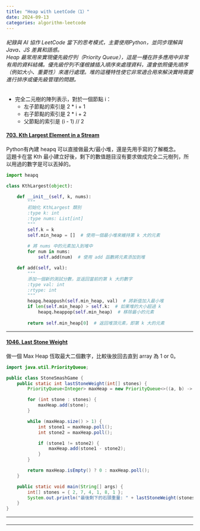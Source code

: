 ```yaml
---
title: "Heap with LeetCode（1）"
date: 2024-09-13
categories: algorithm-leetcode
---
```


###### 紀錄與 AI 協作 LeetCode 當下的思考模式，主要使用Python，並同步理解與 Java、JS 差異和語感。<br> Heap 最常用來實現優先級佇列（Priority Queue），這是一種在許多應用中非常有用的資料結構。優先級佇列不僅根據插入順序來處理資料，還會依照優先順序（例如大小、重要性）來進行處理。堆的這種特性使它非常適合用來解決實時需要進行排序或優先級管理的問題。


<!-- #### []()


*** -->

- 完全二元樹的陣列表示，對於一個節點 i：
  - 左子節點的索引是 2 * i + 1
  - 右子節點的索引是 2 * i + 2
  - 父節點的索引是 (i - 1) // 2

#### [703. Kth Largest Element in a Stream](https://leetcode.com/problems/kth-largest-element-in-a-stream/)
Python有內建 heapq 可以直接做最大/最小堆，還是先用手寫的了解概念。  
這題卡在當 Kth 最小建立好後，剩下的數值題目沒有要求做成完全二元樹列，所以用過的數字是可以丟掉的。

```python
import heapq

class KthLargest(object):

    def __init__(self, k, nums):
        """
        初始化 KthLargest 類別
        :type k: int
        :type nums: List[int]
        """
        self.k = k
        self.min_heap = []  # 使用一個最小堆來維持第 k 大的元素
        
        # 將 nums 中的元素加入到堆中
        for num in nums:
            self.add(num)  # 使用 add 函數將元素添加到堆

    def add(self, val):
        """
        添加一個新的測試分數，並返回當前的第 k 大的數字
        :type val: int
        :rtype: int
        """
        heapq.heappush(self.min_heap, val)  # 將新值加入最小堆
        if len(self.min_heap) > self.k:  # 如果堆的大小超過 k
            heapq.heappop(self.min_heap)  # 移除最小的元素
        
        return self.min_heap[0]  # 返回堆頂元素，即第 k 大的元素
```


***

#### [1046. Last Stone Weight](https://leetcode.com/problems/last-stone-weight/description/)  
做一個 Max Heap 恆取最大二個數字，比較後放回去直到 array 為 1 or 0。

```java
import java.util.PriorityQueue;

public class StoneSmashGame {
    public static int lastStoneWeight(int[] stones) {
        PriorityQueue<Integer> maxHeap = new PriorityQueue<>((a, b) -> b - a);

        for (int stone : stones) {
            maxHeap.add(stone);
        }

        while (maxHeap.size() > 1) {
            int stone1 = maxHeap.poll();
            int stone2 = maxHeap.poll();

            if (stone1 != stone2) {
                maxHeap.add(stone1 - stone2);
            }
        }

        return maxHeap.isEmpty() ? 0 : maxHeap.poll();
    }

    public static void main(String[] args) {
        int[] stones = { 2, 7, 4, 1, 8, 1 };
        System.out.println("最後剩下的石頭重量: " + lastStoneWeight(stones));
    }
}
```

***

#### []()


***